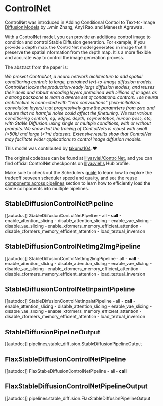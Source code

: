 <!--Copyright 2024 The HuggingFace Team. All rights reserved.

Licensed under the Apache License, Version 2.0 (the "License"); you may not use this file except in compliance with
the License. You may obtain a copy of the License at

http://www.apache.org/licenses/LICENSE-2.0

Unless required by applicable law or agreed to in writing, software distributed under the License is distributed on
an "AS IS" BASIS, WITHOUT WARRANTIES OR CONDITIONS OF ANY KIND, either express or implied. See the License for the
specific language governing permissions and limitations under the License.
-->

# ControlNet

ControlNet was introduced in [Adding Conditional Control to Text-to-Image Diffusion Models](https://huggingface.co/papers/2302.05543) by Lvmin Zhang, Anyi Rao, and Maneesh Agrawala.

With a ControlNet model, you can provide an additional control image to condition and control Stable Diffusion generation. For example, if you provide a depth map, the ControlNet model generates an image that'll preserve the spatial information from the depth map. It is a more flexible and accurate way to control the image generation process.

The abstract from the paper is:

*We present ControlNet, a neural network architecture to add spatial conditioning controls to large, pretrained text-to-image diffusion models. ControlNet locks the production-ready large diffusion models, and reuses their deep and robust encoding layers pretrained with billions of images as a strong backbone to learn a diverse set of conditional controls. The neural architecture is connected with "zero convolutions" (zero-initialized convolution layers) that progressively grow the parameters from zero and ensure that no harmful noise could affect the finetuning. We test various conditioning controls, eg, edges, depth, segmentation, human pose, etc, with Stable Diffusion, using single or multiple conditions, with or without prompts. We show that the training of ControlNets is robust with small (<50k) and large (>1m) datasets. Extensive results show that ControlNet may facilitate wider applications to control image diffusion models.*

This model was contributed by [takuma104](https://huggingface.co/takuma104). ❤️

The original codebase can be found at [lllyasviel/ControlNet](https://github.com/lllyasviel/ControlNet), and you can find official ControlNet checkpoints on [lllyasviel's](https://huggingface.co/lllyasviel) Hub profile.

<Tip>

Make sure to check out the Schedulers [guide](../../using-diffusers/schedulers) to learn how to explore the tradeoff between scheduler speed and quality, and see the [reuse components across pipelines]((../../using-diffusers/loading#reuse-a-pipeline)) section to learn how to efficiently load the same components into multiple pipelines.

</Tip>

## StableDiffusionControlNetPipeline
[[autodoc]] StableDiffusionControlNetPipeline
	- all
	- __call__
	- enable_attention_slicing
	- disable_attention_slicing
	- enable_vae_slicing
	- disable_vae_slicing
	- enable_xformers_memory_efficient_attention
	- disable_xformers_memory_efficient_attention
	- load_textual_inversion

## StableDiffusionControlNetImg2ImgPipeline
[[autodoc]] StableDiffusionControlNetImg2ImgPipeline
	- all
	- __call__
	- enable_attention_slicing
	- disable_attention_slicing
	- enable_vae_slicing
	- disable_vae_slicing
	- enable_xformers_memory_efficient_attention
	- disable_xformers_memory_efficient_attention
	- load_textual_inversion

## StableDiffusionControlNetInpaintPipeline
[[autodoc]] StableDiffusionControlNetInpaintPipeline
	- all
	- __call__
	- enable_attention_slicing
	- disable_attention_slicing
	- enable_vae_slicing
	- disable_vae_slicing
	- enable_xformers_memory_efficient_attention
	- disable_xformers_memory_efficient_attention
	- load_textual_inversion

## StableDiffusionPipelineOutput
[[autodoc]] pipelines.stable_diffusion.StableDiffusionPipelineOutput

## FlaxStableDiffusionControlNetPipeline
[[autodoc]] FlaxStableDiffusionControlNetPipeline
	- all
	- __call__

## FlaxStableDiffusionControlNetPipelineOutput
[[autodoc]] pipelines.stable_diffusion.FlaxStableDiffusionPipelineOutput
